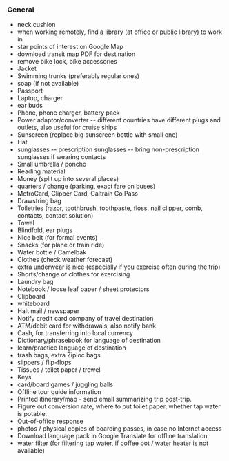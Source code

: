### General

- neck cushion
- when working remotely, find a library (at office or public library) to work in
- star points of interest on Google Map
- download transit map PDF for destination
- remove bike lock, bike accessories
- Jacket
- Swimming trunks (preferably regular ones)
- soap (if not available)
- Passport
- Laptop, charger
- ear buds
- Phone, phone charger, battery pack
- Power adaptor/converter -- different countries have different plugs and outlets, also useful for cruise ships
- Sunscreen (replace big sunscreen bottle with small one)
- Hat
- sunglasses
-- prescription sunglasses
-- bring non-prescription sunglasses if wearing contacts
- Small umbrella / poncho
- Reading material
- Money (split up into several places)
- quarters / change (parking, exact fare on buses)
- MetroCard, Clipper Card, Caltrain Go Pass
- Drawstring bag
- Toiletries (razor, toothbrush, toothpaste, floss, nail clipper, comb, contacts, contact solution)
- Towel
- Blindfold, ear plugs
- Nice belt (for formal events)
- Snacks (for plane or train ride)
- Water bottle / Camelbak
- Clothes (check weather forecast)
- extra underwear is nice (especially if you exercise often during the trip)
- Shorts/change of clothes for exercising
- Laundry bag
- Notebook / loose leaf paper / sheet protectors
- Clipboard
- whiteboard
- Halt mail / newspaper
- Notify credit card company of travel destination
- ATM/debit card for withdrawals, also notify bank
- Cash, for transferring into local currency
- Dictionary/phrasebook for language of destination
- learn/practice language of destination
- trash bags, extra Ziploc bags
- slippers / flip-flops
- Tissues / toilet paper / trowel
- Keys
- card/board games / juggling balls
- Offline tour guide information
- Printed itinerary/map - send email summarizing trip post-trip.
- Figure out conversion rate, where to put toilet paper, whether tap water is potable.
- Out-of-office response
- photos / physical copies of boarding passes, in case no Internet access
- Download language pack in Google Translate for offline translation
- water filter (for filtering tap water, if coffee pot / water heater is not available)